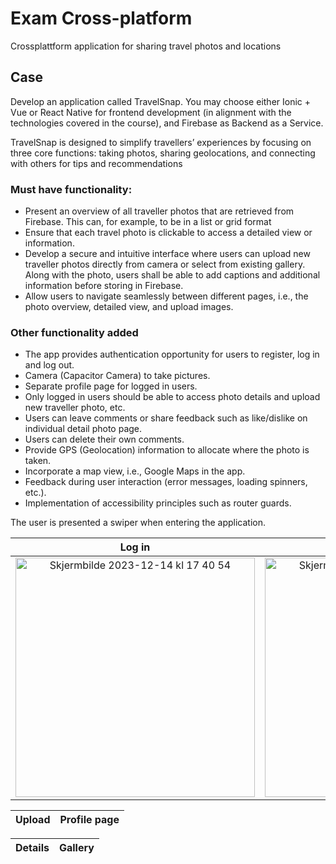 # Exam Cross-platform

Crossplattform application for sharing travel photos and locations

## Case 
Develop an application called TravelSnap. You may choose either
Ionic + Vue or React Native for frontend development (in alignment with the technologies
covered in the course), and Firebase as Backend as a Service.

TravelSnap is designed to
simplify travellers’ experiences by focusing on three core functions: taking photos, sharing
geolocations, and connecting with others for tips and recommendations

### Must have functionality:
* Present an overview of all traveller photos that are retrieved from Firebase. This can,
for example, to be in a list or grid format 
* Ensure that each travel photo is clickable to access a detailed view or information.
* Develop a secure and intuitive interface where users can upload new traveller photos
directly from camera or select from existing gallery. Along with the photo, users shall
be able to add captions and additional information before storing in Firebase.
* Allow users to navigate seamlessly between different pages, i.e., the photo overview,
detailed view, and upload images.

### Other functionality added 
* The app provides authentication opportunity for users to register, log in and log out.
* Camera (Capacitor Camera) to take pictures.
* Separate profile page for logged in users.
* Only logged in users should be able to access photo details and upload new traveller
photo, etc.
* Users can leave comments or share feedback such as like/dislike on individual detail
photo page.
* Users can delete their own comments.
* Provide GPS (Geolocation) information to allocate where the photo is taken.
* Incorporate a map view, i.e., Google Maps in the app.
* Feedback during user interaction (error messages, loading spinners, etc.).
* Implementation of accessibility principles such as router guards.
 
The user is presented a swiper when entering the application. 

 Log in                    |  Register a new user         |    Home Feed 
:-------------------------:|:-------------------------:|:-------------------------:
<img width="383" alt="Skjermbilde 2023-12-14 kl  17 40 54" src="https://github.com/Ensve/TDS200_H23_CrossPlatform/assets/89137468/20f71d48-1fb5-4c7f-af22-72665974e963">  |  <img width="383" alt="Skjermbilde 2023-12-14 kl  17 38 02" src="https://github.com/Ensve/TDS200_H23_CrossPlatform/assets/89137468/fe727e45-4a05-4c71-95b7-ffa33526e1e7">  |  <img width="383" alt="Skjermbilde 2023-12-14 kl  17 41 56" src="https://github.com/Ensve/TDS200_H23_CrossPlatform/assets/89137468/c5fd95e2-a634-4e64-9e44-d986d8337809">


Upload |  Profile page
:-------------------------:|:-------------------------:



Details         |  Gallery
:-------------------------:|:-------------------------:
